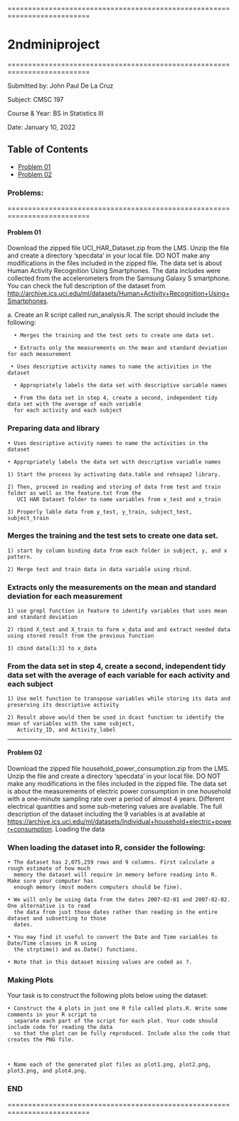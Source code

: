 ==========================================================================
# 2ndminiproject
==========================================================================

Submitted by: John Paul De La Cruz

Subject: CMSC 197

Course & Year: BS in Statistics III

Date: January 10, 2022 

Table of Contents
-------------------------------------------------------------------------
- [Problem 01](#problem-01)
- [Problem 02](#problem-02)

### Problems:
==========================================================================
#### Problem 01
Download the zipped file UCI_HAR_Dataset.zip from the LMS. Unzip the file and create a directory ‘specdata’
in your local file. DO NOT make any modifications in the files included in the zipped file. The data set is about
Human Activity Recognition Using Smartphones. The data includes were collected from the accelerometers from the
Samsung Galaxy S smartphone. You can check the full description of the dataset from 
http://archive.ics.uci.edu/ml/datasets/Human+Activity+Recognition+Using+Smartphones. 

   a. Create an R script called run_analysis.R. The script should include the following:
  
      • Merges the training and the test sets to create one data set.
    
      • Extracts only the measurements on the mean and standard deviation for each measurement
    
     • Uses descriptive activity names to name the activities in the dataset
      
      • Appropriately labels the data set with descriptive variable names
    
      • From the data set in step 4, create a second, independent tidy data set with the average of each variable
      for each activity and each subject

  ### Preparing data and library

    • Uses descriptive activity names to name the activities in the dataset
    
    • Appropriately labels the data set with descriptive variable names
    
    1) Start the process by activating data.table and rehsape2 library.
    
    2) Then, proceed in reading and storing of data from test and train folder as well as the feature.txt from the 
       UCI HAR Dataset folder to name variables from x_test and x_train
       
    3) Properly lable data from y_test, y_train, subject_test, subject_train

### Merges the training and the test sets to create one data set.

    1) start by column binding data from each folder in subject, y, and x pattern. 
    
    2) Merge test and train data in data variable using rbind.
  
### Extracts only the measurements on the mean and standard deviation for each measurement

    1) use grepl function in feature to identify variables that uses mean and standard deviation
    
    2) rbind X_test and X_train to form x_data and and extract needed data using stored result from the previous function
    
    3) cbind data[1:3] to x_data

### From the data set in step 4, create a second, independent tidy data set with the average of each variable for each activity and each subject

    1) Use melt function to transpose variables while storing its data and preserving its descriptive activity
    
    2) Result above would then be used in dcast function to identify the mean of variables with the same subject, 
       Activity_ID, and Activity_label 
--------------------------------------------------------------------------------------
#### Problem 02
Download the zipped file household_power_consumption.zip from the LMS. Unzip the file and create a directory
‘specdata’ in your local file. DO NOT make any modifications in the files included in the zipped file. The data set is
about the measurements of electric power consumption in one household with a one-minute sampling rate over a
period of almost 4 years. Different electrical quantities and some sub-metering values are available. The full
description of the dataset including the 9 variables is at available at
https://archive.ics.uci.edu/ml/datasets/Individual+household+electric+power+consumption.
Loading the data

### When loading the dataset into R, consider the following:

    • The dataset has 2,075,259 rows and 9 columns. First calculate a rough estimate of how much
      memory the dataset will require in memory before reading into R. Make sure your computer has
      enough memory (most modern computers should be fine).
      
    • We will only be using data from the dates 2007-02-01 and 2007-02-02. One alternative is to read
      the data from just those dates rather than reading in the entire dataset and subsetting to those
      dates.
      
    • You may find it useful to convert the Date and Time variables to Date/Time classes in R using
      the strptime() and as.Date() functions.
      
    • Note that in this dataset missing values are coded as ?.
    
### Making Plots
  Your task is to construct the following plots below using the dataset:
  
    • Construct the 4 plots in just one R file called plots.R. Write some comments in your R script to
      separate each part of the script for each plot. Your code should include code for reading the data
      so that the plot can be fully reproduced. Include also the code that creates the PNG file. 


      
    • Name each of the generated plot files as plot1.png, plot2.png, plot3.png, and plot4.png.
 
### END
==========================================================================
  
   
